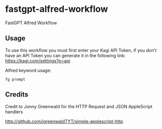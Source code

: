 # fastgpt-alfred-workflow
FastGPT Alfred Workflow

## Usage

To use this workflow you must first enter your Kagi API Token, if you don't have an API Token you can generate it in the following link:
https://kagi.com/settings?p=api

Alfred keyword usage:

`fg prompt`

## Credits

Credit to Jonny Greenwald for the HTTP Request and JSON AppleScript handlers

http://github.com/jgreenwaldTYT/simple-applescript-http
